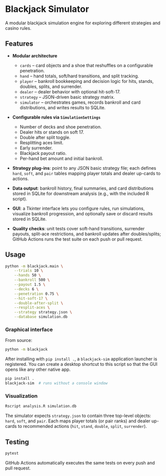 # Blackjack Simulator

A modular blackjack simulation engine for exploring different strategies and casino rules.

## Features

- **Modular architecture**
  - `cards` – card objects and a shoe that reshuffles on a configurable penetration.
  - `hand` – hand totals, soft/hard transitions, and split tracking.
  - `player` – bankroll bookkeeping and decision logic for hits, stands, doubles, splits, and surrender.
  - `dealer` – dealer behavior with optional hit-soft-17.
  - `strategy` – JSON-driven basic strategy matrix.
  - `simulator` – orchestrates games, records bankroll and card distributions, and writes results to SQLite.

- **Configurable rules via `SimulationSettings`**
  - Number of decks and shoe penetration.
  - Dealer hits or stands on soft 17.
  - Double after split toggle.
  - Resplitting aces limit.
  - Early surrender.
  - Blackjack payout ratio.
  - Per-hand bet amount and initial bankroll.

- **Strategy plug-ins**: point to any JSON basic strategy file; each defines `hard`, `soft`, and `pair` tables mapping player totals and dealer up-cards to actions.

- **Data output**: bankroll history, final summaries, and card distributions stored in SQLite for downstream analysis (e.g., with the included R script).

- **GUI**: a Tkinter interface lets you configure rules, run simulations, visualize bankroll progression, and optionally save or discard results stored in SQLite.

- **Quality checks**: unit tests cover soft-hand transitions, surrender payouts, split-ace restrictions, and bankroll updates after doubles/splits; GitHub Actions runs the test suite on each push or pull request.

## Usage

```bash
python -m blackjack.main \
    --trials 10 \
    --hands 50 \
    --bankroll 500 \
    --payout 1.5 \
    --decks 6 \
    --penetration 0.75 \
    --hit-soft-17 \
    --double-after-split \
    --resplit-aces \
    --strategy strategy.json \
    --database simulation.db
```

### Graphical interface

From source:

```bash
python -m blackjack
```

After installing with `pip install .`, a `blackjack-sim` application launcher is
registered.  You can create a desktop shortcut to this script so that the GUI
opens like any other native app.

```bash
pip install .
blackjack-sim  # runs without a console window
```

### Visualization

```bash
Rscript analysis.R simulation.db
```

The simulator expects `strategy.json` to contain three top-level objects: `hard`, `soft`, and `pair`. Each maps player totals (or pair ranks) and dealer up-cards to recommended actions (`hit`, `stand`, `double`, `split`, `surrender`).

## Testing

```bash
pytest
```

GitHub Actions automatically executes the same tests on every push and pull request.
